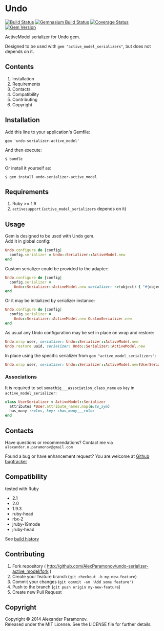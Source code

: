 Undo
==========
[![Build Status](https://travis-ci.org/AlexParamonov/undo-serializer-active_model.png?branch=master)](https://travis-ci.org/AlexParamonov/undo-serializer-active_model)
[![Gemnasium Build Status](https://gemnasium.com/AlexParamonov/undo-serializer-active_model.png)](http://gemnasium.com/AlexParamonov/undo-serializer-active_model)
[![Coverage Status](https://coveralls.io/repos/AlexParamonov/undo-serializer-active_model/badge.png?branch=master)](https://coveralls.io/r/AlexParamonov/undo-serializer-active_model?branch=master)
[![Gem Version](https://badge.fury.io/rb/undo-serializer-active_model.png)](http://badge.fury.io/rb/undo-serializer-active_model)

ActiveModel serializer for Undo gem.

Designed to be used with `gem "active_model_serializers"`, but does not depends on it.

Contents
---------
1. Installation
1. Requirements
1. Contacts
1. Compatibility
1. Contributing
1. Copyright

Installation
------------

Add this line to your application's Gemfile:

    gem 'undo-serializer-active_model'

And then execute:

    $ bundle

Or install it yourself as:

    $ gem install undo-serializer-active_model

Requirements
------------
1. Ruby >= 1.9
1. `activesupport` (`active_model_serializers` depends on it)

Usage
------------

Gem is designed to be used with Undo gem.  
Add it in global config:

``` ruby
Undo.configure do |config|
  config.serializer = Undo::Serializer::ActiveModel.new
end
```

Custom serializer could be provided to the adapter:
``` ruby
Undo.configure do |config|
  config.serializer = 
    Undo::Serializer::ActiveModel.new serializer: ->(object) { "#{object.class.name}UndoSerializer".constantize.new(object) }
end
```

Or it may be initialized by serializer instance:
``` ruby
Undo.configure do |config|
  config.serializer = 
    Undo::Serializer::ActiveModel.new CustomSerializer.new
end
```

As usual any Undo configuration may be set in place on wrap and restore:
``` ruby
Undo.wrap user, serializer: Undo::Serializer::ActiveModel.new
Undo.restore uuid, serializer: Undo::Serializer::ActiveModel.new
```

In place using the specific serializer from `gem "active_model_serializers"`:
``` ruby
Undo.wrap user, serializer: Undo::Serializer::ActiveModel.new(UserSerializer.new(user))
```

### Associations

It is required to set `somethig___association_class_name` as `key` in `active_model_serializer`:
``` ruby
class UserSerializer < ActiveModel::Serializer
  attributes *User.attribute_names.map(&:to_sym)
  has_many :roles, key: :has_many___roles
end
```


Contacts
-------------
Have questions or recommendations? Contact me via `alexander.n.paramonov@gmail.com`

Found a bug or have enhancement request? You are welcome at [Github bugtracker](https://github.com/AlexParamonov/undo-serializer-active_model/issues)


Compatibility
-------------
tested with Ruby

* 2.1
* 2.0
* 1.9.3
* ruby-head
* rbx-2
* jruby-19mode
* jruby-head

See [build history](http://travis-ci.org/#!/AlexParamonov/undo-serializer-active_model/builds)


## Contributing

1. Fork repository ( http://github.com/AlexParamonov/undo-serializer-active_model/fork )
2. Create your feature branch (`git checkout -b my-new-feature`)
3. Commit your changes (`git commit -am 'Add some feature'`)
4. Push to the branch (`git push origin my-new-feature`)
5. Create new Pull Request

Copyright
---------
Copyright © 2014 Alexander Paramonov.  
Released under the MIT License. See the LICENSE file for further details.
